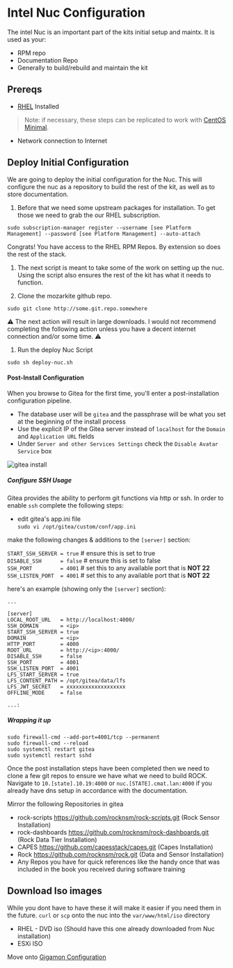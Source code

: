 # Intel Nuc Configuration

The intel Nuc is an important part of the kits initial setup and maintx. It is used as your:
- RPM repo
- Documentation Repo
- Generally to build/rebuild and maintain the kit

## Prereqs

- [RHEL](../rhel/README.md) Installed
> Note: if necessary, these steps can be replicated to work with [CentOS Minimal](http://mirror.mobap.edu/centos/7.5.1804/isos/x86_64/CentOS-7-x86_64-Minimal-1804.iso).

- Network connection to Internet

## Deploy Initial Configuration
We are going to deploy the initial configuration for the Nuc. This will configure the nuc as a repository to build the rest of the kit, as well as to store documentation.  

1. Before that we need some upstream packages for installation. To get those we need to grab the our RHEL subscription.

  ```
  sudo subscription-manager register --username [see Platform Management] --password [see Platform Management] --auto-attach
  ```

  Congrats! You have access to the RHEL RPM Repos. By extension so does the rest of the stack.

1. The next script is meant to take some of the work on setting up the nuc. Using the script also ensures the rest of the kit has what it needs to function.

1. Clone the mozarkite github repo.

  ```
  sudo git clone http://some.git.repo.somewhere
  ```



:warning: The next action will result in large downloads. I would not recommend completing the following action unless you have a decent internet connection and/or some time. :warning:

1. Run the deploy Nuc Script
  ```
  sudo sh deploy-nuc.sh
  ```

#### Post-Install Configuration
When you browse to Gitea for the first time, you'll enter a post-installation configuration pipeline.

* The database user will be `gitea` and the passphrase will be what you set at the beginning of the install process  
* Use the explicit IP of the Gitea server instead of `localhost` for the `Domain` and `Application URL` fields  
* Under `Server and other Services Settings` check the `Disable Avatar Service` box  

![gitea install](img/install.png)

##### Configure SSH Usage

Gitea provides the ability to perform git functions via http or ssh.  In order to enable `ssh` complete the following steps:  

* edit gitea's app.ini file  
`sudo vi /opt/gitea/custom/conf/app.ini`  

make the following changes & additions to the `[server]` section:  

`START_SSH_SERVER = true`     # ensure this is set to true  
`DISABLE_SSH      = false`    # ensure this is set to false  
`SSH_PORT         = 4001`     # set this to any available port that is **NOT 22**   
`SSH_LISTEN_PORT  = 4001`     # set this to any available port that is **NOT 22**  

here's an example (showing only the `[server]` section):  
```
...

[server]
LOCAL_ROOT_URL   = http://localhost:4000/
SSH_DOMAIN       = <ip>
START_SSH_SERVER = true
DOMAIN           = <ip>
HTTP_PORT        = 4000
ROOT_URL         = http://<ip>:4000/
DISABLE_SSH      = false
SSH_PORT         = 4001
SSH_LISTEN_PORT  = 4001
LFS_START_SERVER = true
LFS_CONTENT_PATH = /opt/gitea/data/lfs
LFS_JWT_SECRET   = xxxxxxxxxxxxxxxxxxx
OFFLINE_MODE     = false

...:
```
##### Wrapping it up
```
sudo firewall-cmd --add-port=4001/tcp --permanent
sudo firewall-cmd --reload
sudo systemctl restart gitea
sudo systemctl restart sshd
```

Once the post installation steps have been completed then we need to clone a few git repos to ensure we have what we need to build ROCK. Navigate to `10.[state].10.19:4000` or `nuc.[STATE].cmat.lan:4000` if you already have dns setup in accordance with the documentation.

Mirror the following Repositories in gitea

 - rock-scripts https://github.com/rocknsm/rock-scripts.git (Rock Sensor Installation)
 - rock-dashboards https://github.com/rocknsm/rock-dashboards.git (Rock Data Tier Installation)
 - CAPES https://github.com/capesstack/capes.git (Capes Installation)
 - Rock https://github.com/rocknsm/rock.git (Data and Sensor Installation)
 - Any Repos you have for quick references like the handy once that was included in the book you received during software training


## Download Iso images
While you dont have to have these it will make it easier if you need them in the future. `curl` or `scp` onto the nuc into the `var/www/html/iso` directory
 - RHEL - DVD iso (Should have this one already downloaded from Nuc installation)
 - ESXi ISO

Move onto [Gigamon Configuration](../gigamon/README.md)
